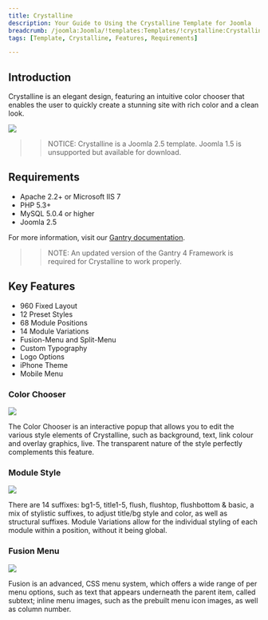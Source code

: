 ```yaml
---
title: Crystalline
description: Your Guide to Using the Crystalline Template for Joomla
breadcrumb: /joomla:Joomla/!templates:Templates/!crystalline:Crystalline
tags: [Template, Crystalline, Features, Requirements]

---
```


Introduction
-----

Crystalline is an elegant design, featuring an intuitive color chooser that enables the user to quickly create a stunning site with rich color and a clean look.

![][theme]

>> NOTICE: Crystalline is a Joomla 2.5 template. Joomla 1.5 is unsupported but available for download.

Requirements
-----

* Apache 2.2+ or Microsoft IIS 7
* PHP 5.3+
* MySQL 5.0.4 or higher
* Joomla 2.5

For more information, visit our [Gantry documentation][gantry].

>> NOTE: An updated version of the Gantry 4 Framework is required for Crystalline to work properly.

Key Features
-----

* 960 Fixed Layout
* 12 Preset Styles
* 68 Module Positions
* 14 Module Variations
* Fusion-Menu and Split-Menu
* Custom Typography
* Logo Options
* iPhone Theme
* Mobile Menu

### Color Chooser

![][color]

The Color Chooser is an interactive popup that allows you to edit the various style elements of Crystalline, such as background, text, link colour and overlay graphics, live. The transparent nature of the style perfectly complements this feature.

### Module Style

![][style]

There are 14 suffixes: bg1-5, title1-5, flush, flushtop, flushbottom & basic, a mix of stylistic suffixes, to adjust title/bg style and color, as well as structural suffixes. Module Variations allow for the individual styling of each module within a position, without it being global.

### Fusion Menu

![][fusion]

Fusion is an advanced, CSS menu system, which offers a wide range of per menu options, such as text that appears underneath the parent item, called subtext; inline menu images, such as the prebuilt menu icon images, as well as column number.

[gantry]: http://www.gantry-framework.org/
[theme]: assets/crystalline.jpeg
[color]: assets/color.jpg
[style]: assets/style.jpg
[fusion]: assets/fusion.jpg
